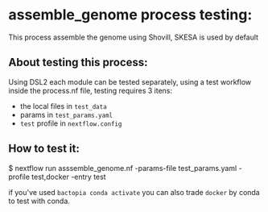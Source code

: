 # assemble_genome process testing:

This process assemble the genome using Shovill, SKESA is used by default

## About testing this process:

Using DSL2 each module can be tested separately, using a test workflow inside the process.nf file, testing requires 3 itens:  
- the local files in `test_data` 
- params in  `test_params.yaml`
- `test` profile in `nextflow.config`

## How to test it:

$ nextflow run asssemble_genome.nf -params-file test_params.yaml -profile test,docker -entry test


if you've used `bactopia conda activate` you can also trade `docker` by conda to test with conda. 

